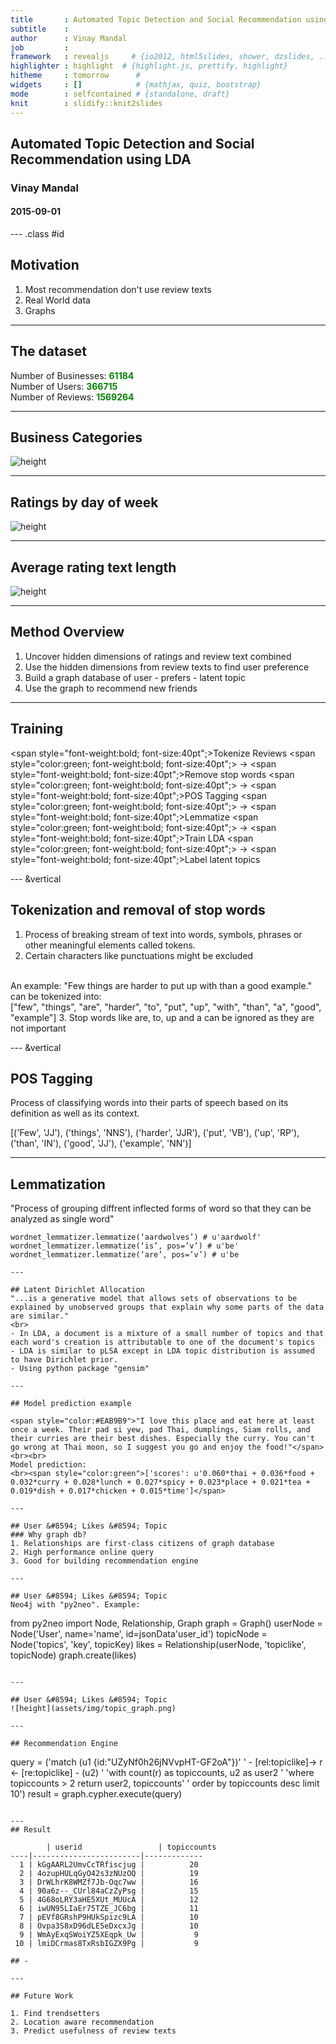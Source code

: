 ```yaml
---
title       : Automated Topic Detection and Social Recommendation using Latent Dirichlet Allocation
subtitle    : 
author      : Vinay Mandal
job         : 
framework   : revealjs     # {io2012, html5slides, shower, dzslides, ...}
highlighter : highlight  # {highlight.js, prettify, highlight}
hitheme     : tomorrow      # 
widgets     : []            # {mathjax, quiz, bootstrap}
mode        : selfcontained # {standalone, draft}
knit        : slidify::knit2slides
---
```


## Automated Topic Detection and Social Recommendation using LDA
### Vinay Mandal
#### 2015-09-01



--- .class #id 

## Motivation
1. Most recommendation don't use review texts
2. Real World data
3. Graphs

---

## The dataset

Number of Businesses: <span style="color:green; font-weight:bold">61184</span>
<br>
Number of Users: <span style="color:green; font-weight:bold">366715</span>
<br>
Number of Reviews: <span style="color:green; font-weight:bold">1569264</span>

---

## Business Categories
![height](assets/img/businessCategory.png)

---

## Ratings by day of week

![height](assets/img/ratingCountByDay.png)

---

## Average rating text length

![height](assets/img/avgRatingLength.png)

---

## Method Overview
1. Uncover hidden dimensions of ratings and review text combined
2. Use the hidden dimensions from review texts to find user preference
3. Build a graph database of user - prefers - latent topic
4. Use the graph to recommend new friends

---

## Training
<span style="font-weight:bold; font-size:40pt";>Tokenize Reviews<span>
<span style="color:green; font-weight:bold; font-size:40pt";> &#8594;</span>
<span style="font-weight:bold; font-size:40pt";>Remove stop words<span>
<span style="color:green; font-weight:bold; font-size:40pt";> &#8594;</span>
<span style="font-weight:bold; font-size:40pt";>POS Tagging</span>
<span style="color:green; font-weight:bold; font-size:40pt";> &#8594;</span>
<span style="font-weight:bold; font-size:40pt";>Lemmatize<span>
<span style="color:green; font-weight:bold; font-size:40pt";> &#8594;</span>
<span style="font-weight:bold; font-size:40pt";>Train LDA</span>
<span style="color:green; font-weight:bold; font-size:40pt";> &#8594;</span>
<span style="font-weight:bold; font-size:40pt";>Label latent topics</span>

--- &vertical

## Tokenization and removal of stop words

1. Process of breaking stream of text into words, symbols, phrases or other meaningful elements called tokens.
2. Certain characters like punctuations might be excluded
<br>
An example: "Few things are harder to put up with than a good example."
<br>
can be tokenized into:
<br> ["few", "things", "are", "harder", "to", "put", "up", "with", "than", "a", "good", "example"]
3. Stop words like are, to, up and a can be ignored as they are not important

--- &vertical

## POS Tagging

Process of classifying words into their parts of speech based on its definition as well as its context.

[('Few', 'JJ'), ('things', 'NNS'), ('harder', 'JJR'), ('put', 'VB'), ('up', 'RP'), ('than', 'IN'), ('good', 'JJ'), ('example', 'NN')]

--- 

## Lemmatization
"Process of grouping diffrent inflected forms of word so that they can be analyzed as single word"

```
wordnet_lemmatizer.lemmatize(‘aardwolves’) # u'aardwolf'
wordnet_lemmatizer.lemmatize(‘is’, pos=’v’) # u'be'
wordnet_lemmatizer.lemmatize(‘are’, pos=’v’) # u'be

---

## Latent Dirichlet Allocation
"...is a generative model that allows sets of observations to be explained by unobserved groups that explain why some parts of the data are similar." 
<br>
- In LDA, a document is a mixture of a small number of topics and that each word's creation is attributable to one of the document's topics 
- LDA is similar to pLSA except in LDA topic distribution is assumed to have Dirichlet prior.
- Using python package "gensim"

---

## Model prediction example

<span style="color:#EAB9B9">"I love this place and eat here at least once a week. Their pad si yew, pad Thai, dumplings, Siam rolls, and their curries are their best dishes. Especially the curry. You can't go wrong at Thai moon, so I suggest you go and enjoy the food!"</span>
<br><br>
Model prediction: 
<br><span style="color:green">['scores': u'0.060*thai + 0.036*food + 0.032*curry + 0.028*lunch + 0.027*spicy + 0.023*place + 0.021*tea + 0.019*dish + 0.017*chicken + 0.015*time']</span>

---

## User &#8594; Likes &#8594; Topic
### Why graph db?
1. Relationships are first-class citizens of graph database
2. High performance online query
3. Good for building recommendation engine

---

## User &#8594; Likes &#8594; Topic
Neo4j with "py2neo". Example:
```
from py2neo import Node, Relationship, Graph
graph = Graph()
userNode = Node('User', name='name', id=jsonData'user_id')
topicNode = Node('topics', 'key', topicKey)
likes = Relationship(userNode, 'topiclike', topicNode)
graph.create(likes)
```

---

## User &#8594; Likes &#8594; Topic
![height](assets/img/topic_graph.png)

---

## Recommendation Engine
```
query = ('match (u1 {id:"UZyNf0h26jNVvpHT-GF2oA"})'
         ' - [rel:topiclike]-> r <- [re:topiclike] - (u2) '
         'with count(r) as topiccounts, u2 as user2 '
         'where topiccounts > 2 return user2, topiccounts'
         ' order by topiccounts desc limit 10')
result = graph.cypher.execute(query)
```

---
## Result

        | userid                 | topiccounts
----|------------------------|-------------
  1 | kGgAARL2UmvCcTRfiscjug |          20
  2 | 4ozupHULqGyO42s3zNUzOQ |          19
  3 | DrWLhrK8WMZf7Jb-Oqc7ww |          16
  4 | 90a6z--_CUrl84aCzZyPsg |          15
  5 | 4G68oLRY3aHE5XUt_MUUcA |          12
  6 | iwUN95LIaEr75TZE_JC6bg |          11
  7 | pEVf8GRshP9HUkSpizc9LA |          10
  8 | Ovpa3S8xD96dLE5eDxcxJg |          10
  9 | WmAyExqSWoiYZ5XEqpk_Uw |           9
 10 | lmiDCrmas8TxRsbIGZX9Pg |           9
 
## -

---

## Future Work

1. Find trendsetters
2. Location aware recommendation
3. Predict usefulness of review texts
